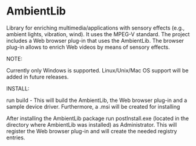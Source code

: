 AmbientLib
==========

Library for enriching multimedia/applications with sensory effects (e.g., ambient lights, vibration, wind). It uses the MPEG-V standard. The project includes a Web browser plug-in that uses the AmbientLib. The browser plug-in allows to enrich Web videos by means of sensory effects.

NOTE:

Currently only Windows is supported. Linux/Unix/Mac OS support will be added in future releases.

INSTALL:

run build - This will build the AmbientLib, the Web browser plug-in and a sample device driver. Furthermore, a .msi will be created for installing

After installing the AmbientLib package run postInstall.exe (located in the directory where AmbientLib was installed) as Administrator. This will register the Web browser plug-in and will create the needed registry entries.
